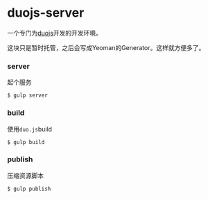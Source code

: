 duojs-server
============

一个专门为[duojs](https://github.com/duojs/duo)开发的开发环境。

这块只是暂时托管，之后会写成Yeoman的Generator。这样就方便多了。

### server
起个服务

```
$ gulp server
```

### build
使用`duo.js`build

```
$ gulp build
```

### publish
压缩资源脚本

```
$ gulp publish
```
